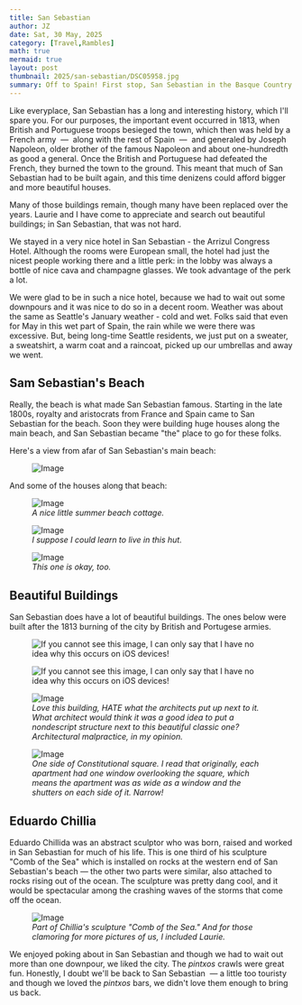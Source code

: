 ```yaml
---
title: San Sebastian
author: JZ
date: Sat, 30 May, 2025
category: [Travel,Rambles]
math: true
mermaid: true
layout: post
thumbnail: 2025/san-sebastian/DSC05958.jpg
summary: Off to Spain! First stop, San Sebastian in the Basque Country.
---  
```

Like everyplace, San Sebastian has a long and interesting history, which I'll spare you. For our purposes, the important event occurred in 1813, when British and Portuguese troops besieged the town, which then was held by a French army &nbsp;&mdash;&nbsp; along with the rest of Spain &nbsp;&mdash;&nbsp; and generaled by Joseph Napoleon, older brother of the famous Napoleon and about one-hundredth as good a general. Once the British and Portuguese had defeated the French, they burned the town to the ground. This meant that much of San Sebastian had to be built again, and this time denizens could afford bigger and more beautiful houses.

Many of those buildings remain, though many have been replaced over the years. Laurie and I have come to appreciate and search out beautiful buildings; in San Sebastian, that was not hard. 

We stayed in a very nice hotel in San Sebastian - the Arrizul Congress Hotel. Although the rooms were European small, the hotel had just the nicest people working there and a little perk: in the lobby was always a bottle of nice cava and champagne glasses. We took advantage of the perk a lot.

We were glad to be in such a nice hotel, because we had to wait out some downpours and it was nice to do so in a decent room. Weather was about the same as Seattle's January weather - cold and wet. Folks said that even for May in this wet part of Spain, the rain while we were there was excessive. But, being long-time Seattle residents, we just put on a sweater, a sweatshirt, a warm coat and a raincoat, picked up our umbrellas and away we went.

<h2>Sam Sebastian's Beach</h2>
Really, the beach is what made San Sebastian famous. Starting in the late 1800s, royalty and aristocrats from France and Spain came to San Sebastian for the beach. Soon they were building huge houses along the main beach, and San Sebastian became "the" place to go for these folks.

Here's a view from afar of San Sebastian's main beach:
<figure class = 'landscape' >
    <img src="{{ "2025/san-sebastian/DSC05957.jpg" | prepend: site.imageurl | prepend: site.baseurl  }}" alt="Image" />
    <figcaption><em></em></figcaption>
</figure>

And some of the houses along that beach:
<figure class = 'landscape' >
    <img src="{{ "2025/san-sebastian/DSC05979.jpg" | prepend: site.imageurl | prepend: site.baseurl  }}" alt="Image" />
    <figcaption><em>A nice little summer beach cottage.</em></figcaption>
</figure>
<figure class = 'landscape' >
    <img src="{{ "2025/san-sebastian/DSC05980.jpg" | prepend: site.imageurl | prepend: site.baseurl  }}" alt="Image" /> 
    <figcaption><em>I suppose I could learn to live in this hut.</em></figcaption>
</figure>
<figure class = 'landscape' >
    <img src="{{ "2025/san-sebastian/DSC05981.jpg" | prepend: site.imageurl | prepend: site.baseurl  }}" alt="Image" />
    <figcaption><em>This one is okay, too.</em></figcaption>
</figure>

<h2>Beautiful Buildings</h2>
San Sebastian does have a lot of beautiful buildings. The ones below were built after the 1813 burning of the city by British and Portugese armies.
<figure class = 'portrait' >
    <img src="{{ "2025/san-sebastian/DSC05965.jpg" | prepend: site.imageurl | prepend: site.baseurl  }}" alt="If you cannot see this image, I can only say that I have no idea why this occurs on iOS devices!" />
    <figcaption><em></em></figcaption>
</figure>

<figure class = 'portrait' >
    <img src="{{ "2025/san-sebastian/DSC05966.JPG" | prepend: site.imageurl | prepend: site.baseurl  }}" alt="If you cannot see this image, I can only say that I have no idea why this occurs on iOS devices!" />
    <figcaption><em></em></figcaption>
</figure>


<figure class = 'portrait-wide-caption' >
    <img class='narrow' src="{{ "2025/san-sebastian/DSC05967.jpg" | prepend: site.imageurl | prepend: site.baseurl  }}" alt="Image" />
    <figcaption><em>Love this building, HATE what the architects put up next to it. What architect would think it was a good idea to put a nondescript structure next to this beautiful classic one? Architectural malpractice, in my opinion.</em></figcaption>
</figure>
<figure class = 'landscape' >
    <img src="{{ "2025/san-sebastian/DSC05969.jpg" | prepend: site.imageurl | prepend: site.baseurl  }}" alt="Image" />
    <figcaption><em>One side of Constitutional square. I read that originally, each apartment had one window overlooking the square, which means the apartment was as wide as a window and the shutters on each side of it. Narrow!</em></figcaption>
</figure>

<h2>Eduardo Chillia</h2>
Eduardo Chillida was an abstract sculptor who was born, raised and worked in San Sebastian for much of his life. This is one third of his sculpture "Comb of the Sea" which is installed on rocks at the western end of San Sebastian's beach&nbsp;&mdash;&nbsp;the other two parts were similar, also attached to rocks rising out of the ocean. The sculpture was pretty dang cool, and it would be spectacular among the crashing waves of the storms that come off the ocean.
<figure class = 'landscape' >
    <img src="{{ "2025/san-sebastian/DSC06000.jpg" | prepend: site.imageurl | prepend: site.baseurl  }}" alt="Image" />
    <figcaption><em>Part of Chillia's sculpture "Comb of the Sea." And for those clamoring for more pictures of us, I included Laurie.</em></figcaption>
</figure>

We enjoyed poking about in San Sebastian and though we had to wait out more than one downpour, we liked the city. The <em>pintxos</em> crawls were great fun. Honestly, I doubt we'll be back to San Sebastian &nbsp;&mdash;&nbsp;a little too touristy and though we loved the <em>pintxos</em> bars, we didn't love them enough to bring us back.